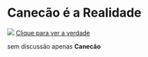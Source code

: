 <h1 alight = center> Canecão é a Realidade</h1>
<img src="https://aluminiosceara.com.br/wp-content/uploads/2020/08/canecao-reforcado-cm.jpg"/>
<a href = "https://aluminiosceara.com.br/produto/canecao-reforcado-com-cabo-de-madeira-n18/"> Clique para ver a verdade </a>
<p> sem discussão apenas <strong> Canecão </strong>